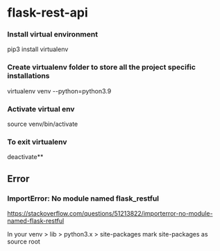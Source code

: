 # flask-rest-api

### Install virtual environment
pip3 install virtualenv

### Create virtualenv folder to store all the project specific installations
virtualenv venv --python=python3.9

### Activate virtual env
source venv/bin/activate

### To exit virtualenv
deactivate**



## Error 
### ImportError: No module named flask_restful
https://stackoverflow.com/questions/51213822/importerror-no-module-named-flask-restful

In your venv > lib > python3.x > site-packages mark site-packages as source root